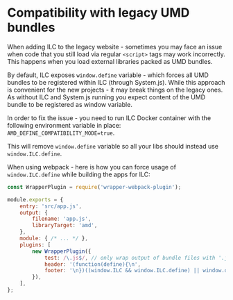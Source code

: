 # Compatibility with legacy UMD bundles

When adding ILC to the legacy website - sometimes you may face an issue when code that you still 
load via regular `<script>` tags may work incorrectly. This happens when you load external libraries packed as UMD bundles.

By default, ILC exposes `window.define` variable - which forces all UMD bundles to be registered within ILC (through System.js).
While this approach is convenient for the new projects - it may break things on the legacy ones. 
As without ILC and System.js running you expect content of the UMD bundle to be registered as window variable.

In order to fix the issue - you need to run ILC Docker container with the following environment variable in place:
`AMD_DEFINE_COMPATIBILITY_MODE=true`.

This will remove `window.define` variable so all your libs should instead use `window.ILC.define`.

When using webpack - here is how you can force usage of `window.ILC.define` while building the apps for ILC:

```javascript
const WrapperPlugin = require('wrapper-webpack-plugin');

module.exports = {
    entry: 'src/app.js',
    output: {
        filename: 'app.js',
        libraryTarget: 'amd',
    },
    module: { /* ... */ },
    plugins: [
        new WrapperPlugin({
            test: /\.js$/, // only wrap output of bundle files with '.js' extension
            header: '(function(define){\n',
            footer: '\n})((window.ILC && window.ILC.define) || window.define);'
        }),
    ],
};


```

 